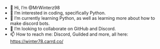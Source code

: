 - 👋 Hi, I’m @MrWinterz98
- 👀 I’m interested in coding, specifically Python.
- 🌱 I’m currently learning Python, as well as learning more about how to make discord bots.
- 💞️ I’m looking to collaborate on GitHub and Discord.
- 📫 How to reach me: Discord, Guilded and more, all here: https://winter78.carrd.co/

<!---
MrWinterz98/MrWinterz98 is a ✨ special ✨ repository because its `README.md` (this file) appears on your GitHub profile.
You can click the Preview link to take a look at your changes.
--->
